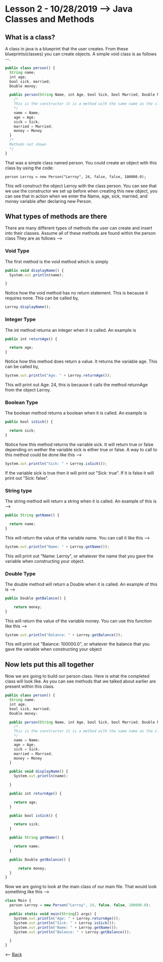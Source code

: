 # Lesson 2 - 10/28/2019 --> Java Classes and Methods
## What is a class?
A class in java is a blueprint that the user creates. From these blueprints(classes) you can create objects. A simple void class is as follows --.
```js
public class person() {
  String name;
  int age;
  bool sick, married;
  Double money;

  public person(String Name, int Age, bool Sick, bool Married, Double Money) {
    /*
    This is the constructor it is a method with the same name as the class. This tells java how you will construct your objects created from the class.
    */
    name = Name;
    age = Age;
    sick = Sick;
    married = Married;
    money = Money
  }
  /*
  Methods not shown
  */
}

```
That was a simple class named person. You could create an object with this class by using the code:
```
person Lerroy = new Person("Lerroy", 24, false, false, 100000.0);
```
This will construct the object Lerroy with the class person. You can see that we use the constructor we set up before when creating this new object, you can see that in action when we enter the Name, age, sick, married, and money variable after declaring new Person.

## What types of methods are there
There are many different types of methods the user can create and insert into their classes. Assume all of these methods are found within the person class They are as follows -->

### Void Type
The first method is the void method which is simply
```js
public void displayName() {
  System.out.println(name);

}
```
Notice how the void method has no return statement. This is because it requires none. This can be called by,
```js
Lerroy.displayName();
```

### Integer Type
The int method returns an integer when it is called. An example is
```js
public int returnAge() {

  return age;
}
```
Notice how this method does return a value. It returns the variable age. This can be called by,
```js
System.out.println("Age: " + Lerroy.returnAge());
```
This will print out Age: 24, this is because it calls the method returnAge from the object Lerroy.

### Boolean Type
The boolean method returns a boolean when it is called. An example is
```js
public bool isSick() {

  return sick;
}
```
Notice how this method returns the variable sick. It will return true or false depending on wether the variable sick is either true or false. A way to call to this method could be done like this -->
```js
System.out.println("Sick: " + Lerroy.isSick());
```
If the variable sick is true then it will print out "Sick: true". If it is false it will print out "Sick: false".

### String type
The string method will return a string when it is called. An example of this is -->
```js
public String getName() {

  return name;
}
```
This will return the value of the variable name. You can call it like this -->
```js
System.out.println("Name: " + Lerroy.getName());
```
This will print out "Name: Lerroy", or whatever the name that you gave the variable when constructing your object.

### Double Type
The double method will return a Double when it is called. An example of this is -->
```js
public Double getBalance() {

    return money;
}
```
This will return the value of the variable money. You can use this function like this -->
```js
System.out.println("Balance: " + Lerroy.getBalance());
```
This will print out "Balance: 100000.0", or whatever the balance that you gave the variable when constructing your object

## Now lets put this all together
Now we are going to build our person class. Here is what the completed class will look like. As you can see methods that we talked about earlier are present within this class.
```js
public class person() {
  String name;
  int age;
  bool sick, married;
  Double money;

  public person(String Name, int Age, bool Sick, bool Married, Double Money) {
    /*
    This is the constructor it is a method with the same name as the class. This tells java how you will construct your objects created from the class.
    */
    name = Name;
    age = Age;
    sick = Sick;
    married = Married;
    money = Money
  }

  public void displayName() {
    System.out.println(name);

  }

  public int returnAge() {

    return age;
  }

  public bool isSick() {

    return sick;
  }

  public String getName() {

    return name;
  }

  public Double getBalance() {

      return money;
  }
}
```
Now we are going to look at the main class of our main file. That would look something like this -->
```js
class Main {
  person Lerroy = new Person("Lerroy", 24, false, false, 100000.0);

  public static void main(String[] args) {
    System.out.println("Age: " + Lerroy.returnAge());
    System.out.println("Sick: " + Lerroy.isSick());
    System.out.println("Name: " + Lerroy.getName());
    System.out.println("Balance: " + Lerroy.getBalance());

  }
}
```


<-- [Back](https://zxtreme03.github.io/ComputerScience/lessonsPage)
